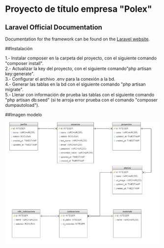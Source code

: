 # Proyecto de título empresa "Polex"

## Laravel Official Documentation

Documentation for the framework can be found on the [Laravel website](http://laravel.com/docs).

##Instalación

1.- Instalar composer en la carpeta del proyecto, con el siguiente comando "composer install".<br>
2.- Actualizar la key del proyecto, con el siguiente comando"php artisan key:generate".<br>
3.- Configurar el archivo .env para la conexión a la bd.<br>
4.- Generar las tablas en la bd con el siguiente comando "php artisan migrate".<br>
5.- Llenar con información de prueba las tablas con el siguiente comando "php artisan db:seed" (si te arroja error prueba con el comando "composer dumpautoload").<br>


##Imagen modelo

![alt tag](modelo2.png)
